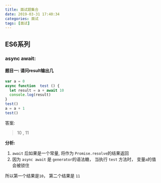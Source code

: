 ```yaml
---
title: 面试题集合
date: 2019-03-31 17:40:34
categories: 面试
tags: [面试]
---
```


## ES6系列

### async await:
#### 题目一: 请问result输出几
```JavaScript
var a = 0
async function  test () {
  let result = a + await 10
  console.log(result)
}
test()
a = a + 1
test()
```
答案:
> 10  , 11

**分析:**
1. `await` 后如果是一个常量, 将作为 `Promise.resolve`的结果返回
2. 因为 `async await` 是 `generator`的语法糖， 当执行 `test` 方法时， 变量`a`的值会被锁住

所以第一个结果是`10`， 第二个结果是 `11`
























